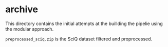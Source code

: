 # archive

This directory contains the initial attempts at the buillding the pipelie using the modular approach.

`preprocessed_sciq.zip` is the SciQ dataset filtered and proprocessed.
